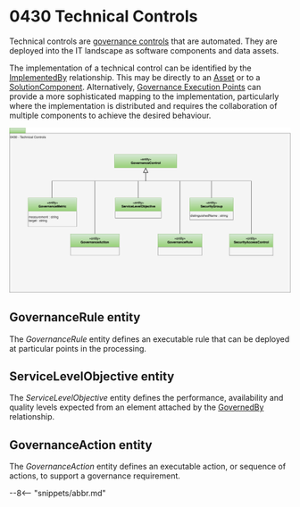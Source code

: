 <!-- SPDX-License-Identifier: CC-BY-4.0 -->
<!-- Copyright Contributors to the ODPi Egeria project. -->

# 0430 Technical Controls

Technical controls are [governance controls](/types/4/0420-Governance-Controls) that are automated.  They are deployed into
the IT landscape as software components and data assets. 

The implementation of a technical control can be identified by the [ImplementedBy](/types/7/0737-Solution-Implementation) relationship.  This may be directly to an [Asset](/types/0/0010-Base-Model) or to a [SolutionComponent](/types/7/0730-Solution-Components).
Alternatively, [Governance Execution Points](/types/4/0460-Governance-Execution-Points) can provide a more sophisticated mapping to the implementation, particularly where the implementation is distributed and requires the collaboration of multiple components to achieve the desired behaviour.

![UML](0430-Technical-Controls.svg)


## GovernanceRule entity

The *GovernanceRule* entity defines an executable rule that can be deployed at particular points in the processing. 

## ServiceLevelObjective entity

The *ServiceLevelObjective* entity defines the performance, availability and quality levels expected from an element attached by the [GovernedBy](/types/4/0401-Governance-Definitions) relationship.

## GovernanceAction entity

The *GovernanceAction* entity defines an executable action, or sequence of actions, to support a governance requirement.

--8<-- "snippets/abbr.md"